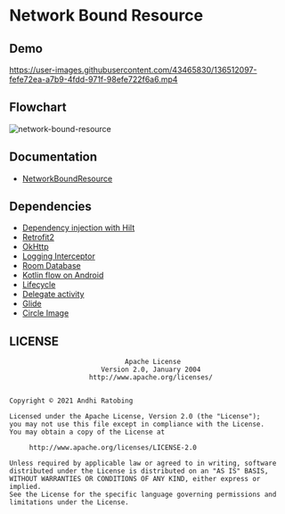 # Network Bound Resource

## Demo
https://user-images.githubusercontent.com/43465830/136512097-fefe72ea-a7b9-4fdd-971f-98efe722f6a6.mp4

## Flowchart
![network-bound-resource](https://user-images.githubusercontent.com/43465830/136513608-210f1d5f-d257-4548-a281-8cb9e45000a7.png)

## Documentation
- [NetworkBoundResource](https://developer.android.com/jetpack/guide)

## Dependencies
- [Dependency injection with Hilt](https://developer.android.com/training/dependency-injection/hilt-android)
- [Retrofit2](https://square.github.io/retrofit)
- [OkHttp](https://square.github.io/okhttp)
- [Logging Interceptor](https://github.com/square/okhttp/tree/master/okhttp-logging-interceptor)
- [Room Database](https://developer.android.com/jetpack/androidx/releases/room?gclid=EAIaIQobChMIh8PguPD68gIVTgwrCh1l9wL_EAAYASAAEgKh6PD_BwE&gclsrc=aw.ds)
- [Kotlin flow on Android](https://developer.android.com/kotlin/flow)
- [Lifecycle](https://developer.android.com/jetpack/androidx/releases/lifecycle)
- [Delegate activity](https://developer.android.com/jetpack/androidx/releases/activity)
- [Glide](https://github.com/bumptech/glide)
- [Circle Image](https://github.com/hdodenhof/CircleImageView)

## LICENSE

                                 Apache License
                           Version 2.0, January 2004
                        http://www.apache.org/licenses/


    Copyright © 2021 Andhi Ratobing

    Licensed under the Apache License, Version 2.0 (the "License");
    you may not use this file except in compliance with the License.
    You may obtain a copy of the License at

         http://www.apache.org/licenses/LICENSE-2.0

    Unless required by applicable law or agreed to in writing, software
    distributed under the License is distributed on an "AS IS" BASIS,
    WITHOUT WARRANTIES OR CONDITIONS OF ANY KIND, either express or implied.
    See the License for the specific language governing permissions and
    limitations under the License.
